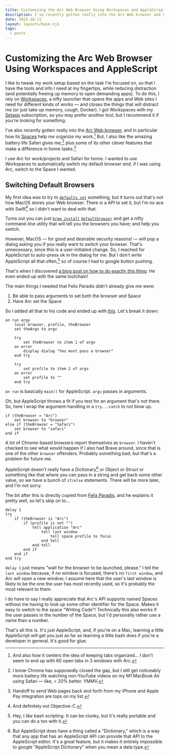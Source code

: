 ```yaml
---
title: Customizing the Arc Web Browser Using Workspaces and AppleScript
description: I've recently gotten really into the Arc Web browser and how its Spaces help me organize my work; here's how to use AppleScript and the Workflows app to get the Arc Space you need for the project you're working on, with code.
date: 2023-10-11
layout: layouts/base.njk
tags:
  - posts
---
```

# Customizing the Arc Web Browser Using Workspaces and AppleScript

I like to tweak my work setup based on the task I'm focused on, so that I have the tools and info I need at my fingertips, while reducing distraction (and potentially freeing up memory to open demanding apps). To do this, I rely on [Workspaces](https://www.apptorium.com/workspaces), a nifty launcher that opens the apps and Web sites I need for different kinds of works — and closes the things that will distract me (or just take up memory, _cough_, Docker). I got Workspaces with my [Setapp](https://www.apptorium.com/workspaces) subscription, so you may prefer another tool, but I recommend it if you're looking for something.

I've also recently gotten really into the [Arc Web browser](https://arc.net/), and in particular how its [Spaces](https://resources.arc.net/en/articles/6318861-spaces-distinct-browsing-areas) help me organize my work.[^1] But, I also like the amazing battery life Safari gives me,[^2] plus some of its other clever features that make a difference in home tasks.[^3] 

I use Arc for work/projects and Safari for home. I wanted to use Workspaces to automatically switch my default browser _and_, if I was using Arc, switch to the Space I wanted.

## Switching Default Browsers

My first idea was to try to [`defaults set`](https://macos-defaults.com/) something, but it turns out that's not how MacOS stores your Web browser. There _is_ a API to set it, but I'm no ace with Swift[^4] so I didn't want to deal with that.

Turns out you can just [`brew install`](https://brew.sh/) [`defaultbrowser`](https://github.com/kerma/defaultbrowser) and get a nifty command-line utility that will tell you the browsers you have; and help you switch. 

However, MacOS — for good and desirable security reasons! — will pop a dialog asking you if you really want to switch your browser. That's unnecessary, since this is a user-initiated change. So, I reached for AppleScript to auto-press ok in the dialog for me. But I don't write AppleScript all that often,[^5] so of course I had to google button pushing.

That's when I discovered [a blog post on how to do exactly this thing](https://www.felixparadis.com/posts/how-to-set-the-default-browser-from-the-command-line-on-a-mac/). He even ended up with the same toolchain!

The main things I needed that Felix Paradis didn't already give me were:

1. Be able to pass arguments to set both the browser and Space
2. Have Arc set the Space

So I added all that to his code and ended up with [this](https://github.com/juniorbird/small-tools/blob/main/set-browser.applescript). Let's break it down:

```applescript
on run argv
	local browser, profile, theBrowser
	set theArgs to argv

	try
		set theBrowser to item 1 of argv
	on error
		display dialog "You must pass a browser"
	end try

	try
		set profile to item 2 of argv
	on error
		set profile to ""
	end try
```

`on run` is basically `main()` for AppleScript. `argv` passes in arguments.

Oh, but AppleScript throws a fit if you test for an argument that's not there. So, here I wrap the argument-handling in a `try...catch` to not blow up.

```applescript
if (theBrowser = "Arc")
	set browser to "browser"
else if (theBrowser = "Safari")
	set browser to "safari"
end if
```

A lot of Chrome-based browsers report themselves as `browser`. I haven't checked to see what would happen if I also had Brave around, since that is one of the other `browser` offenders. Probably something bad, but that's a problem for future me.

AppleScript doesn't really have a Dictionary[^6] or Object or Struct or something like that where you can pass in a string and get back some other value, so we have a bunch of `if/else` statements. There will be more later, and I'm not sorry.

The bit after this is directly copied from [Felix Paradis](https://www.felixparadis.com/posts/how-to-set-the-default-browser-from-the-command-line-on-a-mac/), and he explains it pretty well, so let's skip on to...

```applescript
delay 1
try
	if (theBrowser is "Arc")
		if (profile is not "")
			tell application "Arc"
				tell last window
					tell space profile to focus
				end tell
			end tell
		end if
	end if
end try
```

`delay 1` just means "wait for the browser to be launched, please." I tell the `last window` because, if *no* window is focused, there's no `first window`, and Arc will open a new window; I assume here that the user's last window is likely to be the one the user has most recently used, so it's probably the most relevant to them.

I do have to say I really appreciate that Arc's API supports named Spaces without me having to look up some other identifier for the Space. Makes it easy to switch to the space "Writing Code"! Technically this also works if the user passes in the number of the Space, but I'd personally rather use a name than a number.

That's all this is. It's just AppleScript, and, if you're on a Mac, learning a little AppleScript will get you just as far as learning a little bash does if you're a developer in general. It's good for glue.

[^1]: And also how it centers the idea of keeping tabs organized... I don't seem to end up with 60 open tabs in 3 windows with Arc.

[^2]: I know Chrome has supposedly closed the gap, but I still get noticeably more battery life watching non-YouTube videos on my M1 MacBook Air using Safari — like, > 20% better. YMMV.

[^3]: Handoff to send Web pages back and forth from my iPhone and Apple Pay integration are tops on my list.

[^4]: And definitely not Objective-C.

[^5]: Hey, I _like_ bash scripting. It can be clunky, but it's really portable and you can do a ton with it.

[^6]: But AppleScript does have a thing called a "Dictionary," which is a way that any app that has an AppleScript API can provide that API to the AppleScript editor. It's a great feature, but it makes it entirely impossible to google "AppleScript Dictionary" when you mean a data type.
